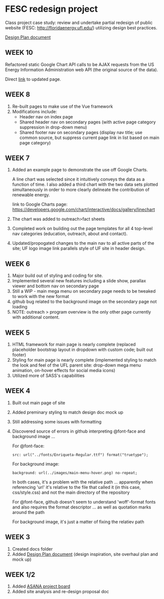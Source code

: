 # FESC redesign project
Class project case study: review and undertake partial redesign of public website (FESC: http://floridaenergy.ufl.edu/) utilizing design best practices.

[Design Plan document](https://github.com/NorthSouth/FESC_redesign/blob/master/docs/DesignPlan.pdf "Design Plan Document") 

## WEEK 10
  Refactored static Google Chart API calls to be AJAX requests from the US Energy Information Administration web API (the original source of the data).
  
  Direct [link](https://northsouth.github.io/FESC_redesign/outreach-factSheets-chart01.html "link") to updated page.

## WEEK 8
  1. Re-built pages to make use of the Vue framework
  2. Modifications include:
     - Header nav on index page
     - Shared header nav on secondary pages (with active page category suppression in drop-down menu)
     - Shared footer nav on secondary pages (display nav title; use common source, but suppress current page link in list based on main page category)
  
## WEEK 7
  1. Added an example page to demonstrate the use off Google Charts.
  
     A line chart was selected since it intuitively conveys the data as a function of time. I also added a third chart with the two data sets plotted simultaneously in order to more clearly delineate the contribution of renewable energy.
     
     link to Google Charts page: https://developers.google.com/chart/interactive/docs/gallery/linechart
  2. The chart was added to outreach>fact sheets
  3. Completed work on building out the page templates for all 4 top-level nav categories (education, outreach, about and contact).
  4. Updated/propogated changes to the main nav to all active parts of the site; UF logo image link parallels style of UF site in header design.
  
## WEEK 6
  1. Major build out of styling and coding for site.
  2. Implemented several new features including a slide show, parallax viewer and bottom nav on secondary page
  3. Still a WIP - main mega menu on secondary page needs to be tweaked to work with the new format
  4. github bug related to the background image on the secondary page not loading
  5. NOTE: outreach > program overview is the only other page currently with additional content. 

## WEEK 5
  1. HTML framework for main page is nearly complete (replaced placeholder bootstrap layout in dropdown with custom code; built out footer)
  2. Styling for main page is nearly complete (implemented styling to match the look and feel of the UFL parent site: drop-down mega menu animation, on-hover effects for social media icons)
  3. Utilized more of SASS's capabilities

## WEEK 4
  1. Built out main page of site
  2. Added preminary styling to match design doc mock up
  3. Still addressing some issues with formatting
  4. Discovered source of errors in github interpreting @font-face and background image ...
  
     For @font-face:
     
       ````
       src: url("../fonts/Enriqueta-Regular.ttf") format("truetype");
       
       ````
     For background image:
     
       ````
       background: url(../images/main-menu-hover.png) no-repeat;
       ````
       
     In both cases, it's a problem with the relative path ... apparently when referencing 'url' it's relative to the file that called it (in this case, css/style.css) and not the main directory of the repository
     
     For @font-face, github doesn't seem to understand 'woff'-format fonts and also requires the format descriptor ... as well as quotation marks around the path
     
     For background image, it's just a matter of fixing the relatiev path
  
## WEEK 3
  1. Created docs folder
  2. Added [Design Plan document](https://github.com/NorthSouth/FESC_redesign/blob/master/docs/DesignPlan.pdf "Design Plan Document") (design inspiration, site overhaul plan and mock up)

## WEEK 1/2
  1. Added [ASANA project board](https://app.asana.com/0/622197886891195/list "ASANA project board")
  2. Added site analysis and re-design proposal doc
  

